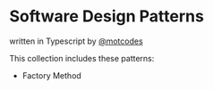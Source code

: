 # Software Design Patterns

written in Typescript by [@motcodes](https://twitter.com/motcodes)

This collection includes these patterns:

- Factory Method
